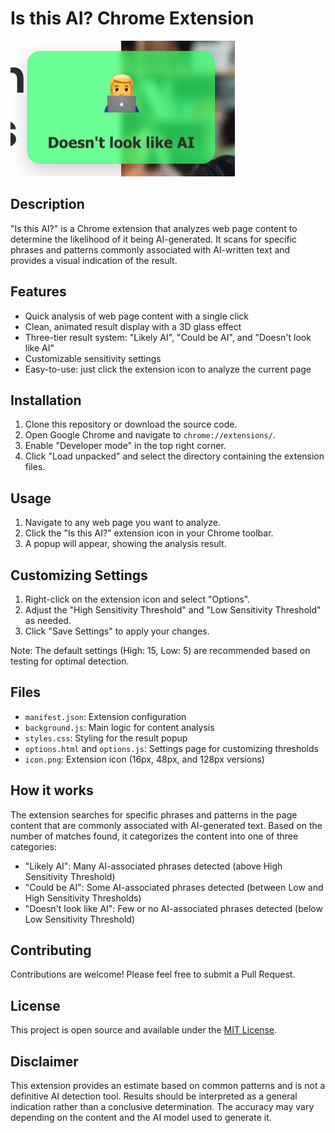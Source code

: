 # Is this AI? Chrome Extension

![Is this AI? Extension Screenshot](screenshot.png)

## Description

"Is this AI?" is a Chrome extension that analyzes web page content to determine the likelihood of it being AI-generated. It scans for specific phrases and patterns commonly associated with AI-written text and provides a visual indication of the result.

## Features

- Quick analysis of web page content with a single click
- Clean, animated result display with a 3D glass effect
- Three-tier result system: "Likely AI", "Could be AI", and "Doesn't look like AI"
- Customizable sensitivity settings
- Easy-to-use: just click the extension icon to analyze the current page

## Installation

1. Clone this repository or download the source code.
2. Open Google Chrome and navigate to `chrome://extensions/`.
3. Enable "Developer mode" in the top right corner.
4. Click "Load unpacked" and select the directory containing the extension files.

## Usage

1. Navigate to any web page you want to analyze.
2. Click the "Is this AI?" extension icon in your Chrome toolbar.
3. A popup will appear, showing the analysis result.

## Customizing Settings

1. Right-click on the extension icon and select "Options".
2. Adjust the "High Sensitivity Threshold" and "Low Sensitivity Threshold" as needed.
3. Click "Save Settings" to apply your changes.

Note: The default settings (High: 15, Low: 5) are recommended based on testing for optimal detection.

## Files

- `manifest.json`: Extension configuration
- `background.js`: Main logic for content analysis
- `styles.css`: Styling for the result popup
- `options.html` and `options.js`: Settings page for customizing thresholds
- `icon.png`: Extension icon (16px, 48px, and 128px versions)

## How it works

The extension searches for specific phrases and patterns in the page content that are commonly associated with AI-generated text. Based on the number of matches found, it categorizes the content into one of three categories:

- "Likely AI": Many AI-associated phrases detected (above High Sensitivity Threshold)
- "Could be AI": Some AI-associated phrases detected (between Low and High Sensitivity Thresholds)
- "Doesn't look like AI": Few or no AI-associated phrases detected (below Low Sensitivity Threshold)

## Contributing

Contributions are welcome! Please feel free to submit a Pull Request.

## License

This project is open source and available under the [MIT License](LICENSE).

## Disclaimer

This extension provides an estimate based on common patterns and is not a definitive AI detection tool. Results should be interpreted as a general indication rather than a conclusive determination. The accuracy may vary depending on the content and the AI model used to generate it.